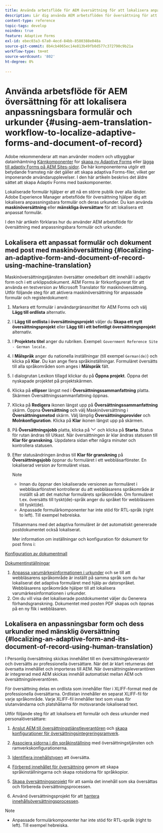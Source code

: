 ```yaml
---
title: Använda arbetsflöde för AEM översättning för att lokalisera anpassningsbara formulär och urkunder
description: Lär dig använda AEM arbetsflöden för översättning för att lokalisera adaptiva formulär och urkunder.
content-type: reference
topic-tags: develop
noindex: true
feature: Adaptive Forms
exl-id: ebec03a3-67a0-4ecd-84bb-8580388e048a
source-git-commit: 8b4cb4065ec14e813b49fb0d577c372790c9b21a
workflow-type: tm+mt
source-wordcount: '802'
ht-degree: 0%

---
```


# Använda arbetsflöde för AEM översättning för att lokalisera anpassningsbara formulär och urkunder {#using-aem-translation-workflow-to-localize-adaptive-forms-and-document-of-record}

<span class="preview"> Adobe rekommenderar att man använder modern och utbyggbar datainhämtning [Kärnkomponenter](https://experienceleague.adobe.com/docs/experience-manager-core-components/using/adaptive-forms/introduction.html) for [skapa ny Adaptive Forms](/help/forms/using/create-an-adaptive-form-core-components.md) eller [lägga till adaptiv Forms på AEM Sites-sidor](/help/forms/using/create-or-add-an-adaptive-form-to-aem-sites-page.md). De här komponenterna utgör ett betydande framsteg när det gäller att skapa adaptiva Forms-filer, vilket ger imponerande användarupplevelser. I den här artikeln beskrivs det äldre sättet att skapa Adaptiv Forms med baskomponenter. </span>

Lokaliserade formulär hjälper er att nå en större publik över alla länder. Adobe Experience Manager arbetsflöde för översättning hjälper dig att lokalisera anpassningsbara formulär och deras urkunder. Du kan använda **maskinöversättning** eller **mänskliga översättare** för att lokalisera ett anpassat formulär.

I den här artikeln förklaras hur du använder AEM arbetsflöde för översättning med anpassningsbara formulär och urkunder.

## Lokalisera ett anpassat formulär och dokument med post med maskinöversättning {#localizing-an-adaptive-form-and-document-of-record-using-machine-translation}

Maskinöversättningstjänsten översätter omedelbart ditt innehåll i adaptiv form och i ett urklippsdokument. AEM Forms är förkonfigurerat för att använda en testversion av Microsoft Translator för maskinöversättning. Utför följande steg för att aktivera maskinöversättning för anpassade formulär och registerdokument:

1. Markera ett formulär i användargränssnittet för AEM Forms och välj **Lägg till ordlista** alternativ.
1. I **Lägg till ordlista i översättningsprojekt** väljer du **Skapa ett nytt översättningsprojekt** eller **Lägg till i ett befintligt översättningsprojekt** alternativ.
1. I **Projektets titel** anger du rubriken. Exempel: `Government Reference Site - German locale.`
1. I **Målspråk** anger du nationella inställningar (till exempel `German(de)`) och klicka på **Klar**. Du kan ange flera språkinställningar. Formuläret översätts till alla språkområden som anges i **Målspråk** fält.
1. I dialogrutan Lexikon tillagd klickar du på **Öppna projekt**. Öppna det nyskapade projektet på projektskärmen.
1. Klicka på **ellipser** längst ned i **Översättningssammanfattning** platta. Skärmen Översättningssammanfattning öppnas.
1. Klicka på **Redigera** ikonen längst upp på **Översättningssammanfattning** skärm. Öppna **Översättning** och välj Maskinöversättning i **Översättningsmetod** skärm. Välj lämplig **Översättningsprovider** och **Molnkonfiguration**. Klicka på **Klar** ikonen längst upp på skärmen.
1. På **Översättningsjobb** platta, klicka på ![aem62forms_down](assets/aem62forms_downarrow.png) och klicka på **Starta**. Status för rutan ändras till Utkast. När översättningen är klar ändras statusen till **Klar för granskning**. Uppdatera sidan efter några minuter och kontrollera statusen.
1. Efter statusändringen ändras till **Klar för granskning** på **Översättningsjobb** öppnar du formuläret i ett webbläsarfönster. En lokaliserad version av formuläret visas.

   >[!NOTE]
   >
   >* Innan du öppnar den lokaliserade versionen av formuläret i webbläsarfönstret kontrollerar du att webbläsarens språkområde är inställt så att det matchar formulärets språkområde. Om formuläret t.ex. översätts till tyskt(de)-språk anger du språket för webbläsaren till tyskt(de).
   >* Anpassade formulärkomponenter har inte stöd för RTL-språk (right to left). Till exempel hebreiska.

   Tillsammans med det adaptiva formuläret är det automatiskt genererade postdokumentet också lokaliserat.

   Mer information om inställningar och konfiguration för dokument för post finns i:

[Konfiguration av dokumentmall](/help/forms/using/generate-document-of-record-for-non-xfa-based-adaptive-forms.md#p-document-of-record-template-configuration-p)

[Dokumentinställningar](/help/forms/using/generate-document-of-record-for-non-xfa-based-adaptive-forms.md#p-document-of-record-settings-p)

1. [Anpassa varumärkesinformationen i urkunder](/help/forms/using/generate-document-of-record-for-non-xfa-based-adaptive-forms.md) och se till att webbläsarens språkområde är inställt på samma språk som du har lokaliserat det adaptiva formuläret med hjälp av datorspråket. Webbläsarens språkområde hjälper till att lokalisera varumärkesinformationen i urkunder.
1. Om du vill visa det lokaliserade postdokumentet väljer du Generera förhandsgranskning. Dokumentet med posten PDF skapas och öppnas på en ny flik i webbläsaren.

## Lokalisera en anpassningsbar form och dess urkunder med mänsklig översättning {#localizing-an-adaptive-form-and-its-document-of-record-using-human-translation}

I Personlig översättning skickas innehållet till en översättningsleverantör och översätts av professionella översättare. När det är klart returneras det översatta innehållet och importeras till AEM. När översättningsleverantören är integrerad med AEM skickas innehåll automatiskt mellan AEM och översättningsleverantören.

För översättning delas en ordlista som innehåller filer i XLIFF-format med de professionella översättarna. Ordlistan innehåller en separat XLIFF-fil för varje språkområde. Varje XLIFF-fil innehåller text som visas för slutanvändarna och platshållarna för motsvarande lokaliserad text.

Utför följande steg för att lokalisera ett formulär och dess urkunder med personalöversättare:

1. [Anslut AEM till översättningstjänstleverantören](/help/sites-administering/tc-tic.md) och [skapa konfigurationer för översättningsintegreringsramverk](/help/sites-administering/tc-tic.md).

1. [Associera sidorna i din språkinställning](/help/sites-administering/tc-tic.md) med översättningstjänsten och ramverkskonfigurationerna.

1. [Identifiera innehållstypen](/help/sites-administering/tc-rules.md) att översätta.

1. [Förbered innehållet för översättning](/help/sites-administering/tc-prep.md) genom att skapa språkinställningarna och skapa rotsidorna för språkkopior.

1. [Skapa översättningsprojekt](/help/sites-administering/tc-manage.md) för att samla det innehåll som ska översättas och förbereda översättningsprocessen.

1. Använd översättningsprojekt för att [hantera innehållsöversättningsprocessen](/help/sites-administering/tc-manage.md).

>[!NOTE]
>
>* Anpassade formulärkomponenter har inte stöd för RTL-språk (right to left). Till exempel hebreiska.
>
